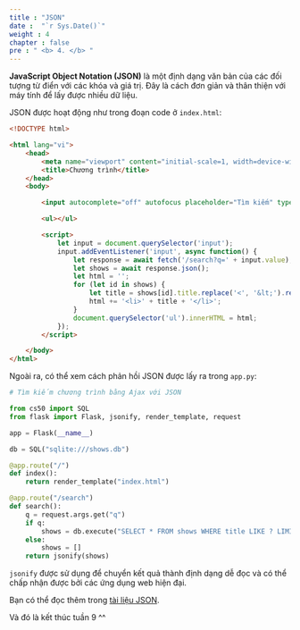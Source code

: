 ```yaml
---
title : "JSON"
date :  "`r Sys.Date()`" 
weight : 4 
chapter : false
pre : " <b> 4. </b> "
---
```

**JavaScript Object Notation (JSON)** là một định dạng văn bản của các đối tượng từ điển với các khóa và giá trị. Đây là cách đơn giản và thân thiện với máy tính để lấy được nhiều dữ liệu.

JSON được hoạt động như trong đoạn code ở `index.html`:

```html
<!DOCTYPE html>

<html lang="vi">
    <head>
        <meta name="viewport" content="initial-scale=1, width=device-width">
        <title>Chương trình</title>
    </head>
    <body>

        <input autocomplete="off" autofocus placeholder="Tìm kiếm" type="text">

        <ul></ul>

        <script>
            let input = document.querySelector('input');
            input.addEventListener('input', async function() {
                let response = await fetch('/search?q=' + input.value);
                let shows = await response.json();
                let html = '';
                for (let id in shows) {
                    let title = shows[id].title.replace('<', '&lt;').replace('&', '&amp;');
                    html += '<li>' + title + '</li>';
                }
                document.querySelector('ul').innerHTML = html;
            });
        </script>

    </body>
</html>
```

Ngoài ra, có thể xem cách phản hồi JSON được lấy ra trong  `app.py`:

```python
# Tìm kiếm chương trình bằng Ajax với JSON

from cs50 import SQL
from flask import Flask, jsonify, render_template, request

app = Flask(__name__)

db = SQL("sqlite:///shows.db")

@app.route("/")
def index():
    return render_template("index.html")

@app.route("/search")
def search():
    q = request.args.get("q")
    if q:
        shows = db.execute("SELECT * FROM shows WHERE title LIKE ? LIMIT 50", "%" + q + "%")
    else:
        shows = []
    return jsonify(shows)
```

`jsonify` được sử dụng để chuyển kết quả thành định dạng dễ đọc và có thể chấp nhận được bởi các ứng dụng web hiện đại.

Bạn có thể đọc thêm trong [tài liệu JSON](https://www.json.org/json-en.html).

Và đó là kết thúc tuần 9 ^^